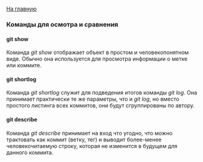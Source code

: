 [<u>На главную</u>](./readme.md)

### Команды для осмотра и сравнения

#### git show
Команда *git show* отображает объект в простом и человекопонятном виде. Обычно она используется для просмотра информации о метке или коммите.

#### git shortlog
Команда *git shortlog* служит для подведения итогов команды *git log*. Она принимает практически те же параметры, что и *git log*, но вместо простого листинга всех коммитов, они будут сгруппированы по автору.

#### git describe
Команда *git describe* принимает на вход что угодно, что можно трактовать как коммит (ветку, тег) и выводит более-менее человекочитаемую строку, которая не изменится в будущем для данного коммита.